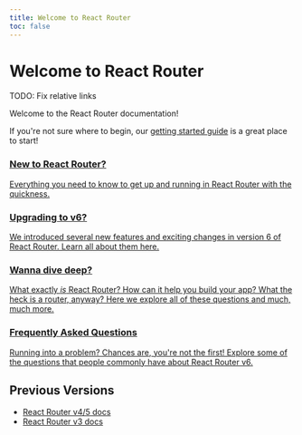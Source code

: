 ```yaml
---
title: Welcome to React Router
toc: false
---
```


# Welcome to React Router

<a name="top"></a>

TODO: Fix relative links

Welcome to the React Router documentation!

If you're not sure where to begin, our [getting started guide](/docs/en/v6/getting-started/installation) is a great place to start!

<docs-cards>
  <a href="/docs/en/v6/getting-started/tutorial" aria-label="New to React Router?">
    <docs-card>
      <h3>New to React Router?</h3> 
      <p>Everything you need to know to get up and running in React Router with the quickness.</p>
    </docs-card>
  </a>
  <a href="/docs/en/v6/getting-started/overview" aria-label="Upgrading to v6?">
    <docs-card>
      <h3>Upgrading to v6?</h3> 
      <p>We introduced several new features and exciting changes in version 6 of React Router. Learn all about them here.</p>
    </docs-card>
  </a>
  <a href="/docs/en/v6/getting-started/concepts" aria-label="Upgrading to v6?">
    <docs-card>
      <h3>Wanna dive deep?</h3> 
      <p>What exactly <em>is</em> React Router? How can it help you build your app? What the heck is a router, anyway? Here we explore all of these questions and much, much more.</p>
    </docs-card>
  </a>
  <a href="/docs/en/v6/getting-started/faq" aria-label="Frequently Asked Questions">
    <docs-card>
      <h3>Frequently Asked Questions</h3> 
      <p>Running into a problem? Chances are, you're not the first! Explore some of the questions that people commonly have about React Router v6.</p>
    </docs-card>
  </a>
</docs-cards>

## Previous Versions

- [React Router v4/5 docs](#TODO)
- [React Router v3 docs](#TODO)
